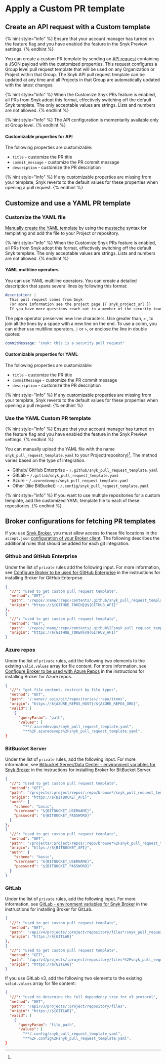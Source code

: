 # Apply a Custom PR template

## Create an API request with a Custom template

{% hint style="info" %}
Ensure that your account manager has turned on the feature flag and you have enabled the feature in the Snyk Preview settings.&#x20;
{% endhint %}

You can create a custom PR template by sending an [API request](https://apidocs.snyk.io/?version=2023-10-13%7Ebeta#tag--Pull-Request-Templates) containing a JSON payload with the customized properties. This request configures a Group level pull request template that will be used on any Organization or Project within that Group. The Snyk API pull request template can be updated at any time and all Projects in that Group are automatically updated with the latest changes.

{% hint style="info" %}
When the Customize Snyk PRs feature is enabled, all PRs from Snyk adopt this format, effectively switching off the default Snyk template. The only acceptable values are strings. Lists and numbers are not allowed.
{% endhint %}

{% hint style="info" %}
The API configuration is momentarily available only at Group level.
{% endhint %}

#### Customizable properties for API

The following properties are customizable:

* `title` - customize the PR title
* `commit_message` - customize the PR commit message
* `description` - customize the PR description&#x20;

{% hint style="info" %}
If any customizable properties are missing from your template, Snyk reverts to the default values for these properties when opening a pull request.&#x20;
{% endhint %}

## Customize and use a YAML PR template

### Customize the YAML file

[Manually create the YAML template](apply-a-custom-pr-template.md#manually-customize-the-pr-template) by using the [mustache](https://mustache.github.io) syntax for templating and add the file to your Project or repository.

{% hint style="info" %}
When the Customize Snyk PRs feature is enabled, all PRs from Snyk adopt this format, effectively switching off the default Snyk template. The only acceptable values are strings. Lists and numbers are not allowed.
{% endhint %}

#### YAML multiline operators

You can use YAML multiline operators. You can create a detailed description that spans several lines by following this format:&#x20;

```yaml
description: |
  This pull request comes from Snyk
  For more information see the project page {{ snyk_project_url }}
  If you have more questions reach out to a member of the security team

```

The pipe operator preserves new line characters. Use greater than, `>` , to join all the lines by a space with a new line on the end. To use a colon, you can either use multiline operators, `|` or `>`, or enclose the line in double quotes:

```yaml
commitMessage: "snyk: this is a security pull request"
```

#### Customizable properties for YAML

The following properties are customizable:

* `title` - customize the PR title
* `commitMessage` - customize the PR commit message
* `description` - customize the PR description&#x20;

{% hint style="info" %}
If any customizable properties are missing from your template, Snyk reverts to the default values for these properties when opening a pull request.&#x20;
{% endhint %}

### Use the YAML Custom PR template

{% hint style="info" %}
Ensure that your account manager has turned on the feature flag and you have enabled the feature in the Snyk Preview settings.&#x20;
{% endhint %}

You can manually upload the YAML file with the name  `snyk_pull_request_template.yaml` to your Project(repository)[^1]. The method varies based on the type of integration.

* Github/ GitHub Enterprise - `/.github/snyk_pull_request_template.yaml`
* GitLab  - `/.gitlab/snyk_pull_request_template.yaml`
* Azure  - `/.azuredevops/snyk_pull_request_template.yaml`
* Other (like BitBucket)  - `/.config/snyk_pull_request_template.yaml`

{% hint style="info" %}
If you want to use multiple repositories for a custom template, add the customized YAML template file to each of these repositories.
{% endhint %}

## Broker configurations for fetching PR templates

If you use  [Snyk Broker](../../../../enterprise-configuration/snyk-broker/), you must allow access to these file locations in the `accept.json` [configuration of your Broker client](../../../../enterprise-configuration/snyk-broker/snyk-broker-code-agent/setting-up-the-code-agent-broker-client-deployment/step-5-setting-up-the-broker-client/step-5.2b-running-the-broker-client-with-the-code-snippets-display.md). The following describes the additional rules that should be added for each git integration.

### Github and GitHub Enterprise

Under the list of `private` rules add the following input. For more information, see [Configure Broker to be used for GitHub Enterprise](../../../../enterprise-configuration/snyk-broker/install-and-configure-snyk-broker/github-enterprise-install-and-configure-broker/setup-broker-with-github-enterprise.md#configure-broker-to-be-used-for-github-enterprise) in the instructions for installing Broker for GitHub Enterprise.

```json
{
  "//": "used to get custom pull request template",
  "method": "GET",
  "path": "/repos/:name/:repo/contents/.github/snyk_pull_request_template.yaml",
  "origin": "https://${GITHUB_TOKEN}@${GITHUB_API}"
},
{
  "//": "used to get custom pull request template",
  "method": "GET",
  "path": "/repos/:name/:repo/contents/.github%2Fsnyk_pull_request_template.yaml",
  "origin": "https://${GITHUB_TOKEN}@${GITHUB_API}"
}
```

### Azure repos

Under the list of `private` rules, add the following two elements to the existing `valid.values` array for file content. For more information, see [Configure Broker to be used with Azure Repos](../../../../enterprise-configuration/snyk-broker/install-and-configure-snyk-broker/azure-repos-install-and-configure-broker/setup-broker-with-azure-repos.md#configure-broker-to-be-used-with-azure-repos) in the instructions for installing Broker for Azure repos.

```json
{
  "//": "get file content. restrict by file types",
  "method": "GET",
  "path": "/:owner/_apis/git/repositories/:repo/items",
  "origin": "https://${AZURE_REPOS_HOST}/${AZURE_REPOS_ORG}",
  "valid": [
    {
      "queryParam": "path",
      "values": [
        "**/.azuredevops/snyk_pull_request_template.yaml",
        "**%2F.azuredevops%2Fsnyk_pull_request_template.yaml",
}
```

### BitBucket Server

Under the list of `private` rules, add the following input. For more information, see [Bitbucket Server/Data Center - environment variables for Snyk Broker](../../../../enterprise-configuration/snyk-broker/install-and-configure-snyk-broker/bitbucket-server-data-center-install-and-configure-broker/bitbucket-server-data-center-environment-variables-for-snyk-broker.md) in the instructions for installing Broker for BitBucket Server.

```json
{
  "//": "used to get custom pull request template",
  "method": "GET",
  "path": "/projects/:project/repos/:repo/browse*/snyk_pull_request_template.yaml",
  "origin": "https://${BITBUCKET_API}",
  "auth": {
    "scheme": "basic",
    "username": "${BITBUCKET_USERNAME}",
    "password": "${BITBUCKET_PASSWORD}"
  }
},
{
  "//": "used to get custom pull request template",
  "method": "GET",
  "path": "/projects/:project/repos/:repo/browse*%2Fsnyk_pull_request_template.yaml",
  "origin": "https://${BITBUCKET_API}",
  "auth": {
    "scheme": "basic",
    "username": "${BITBUCKET_USERNAME}",
    "password": "${BITBUCKET_PASSWORD}"
  }
}
```

### GitLab

Under the list of `private` rules, add the following input. For more information, see [GitLab - environment variables for Snyk Broker](../../../../enterprise-configuration/snyk-broker/install-and-configure-snyk-broker/gitlab-install-and-configure-broker/gitlab-environment-variables-for-snyk-broker.md) in the instructions for installing Broker for GitLab.

```json
{
  "//": "used to get custom pull request template",
  "method": "GET",
  "path": "/api/v4/projects/:project/repository/files*/snyk_pull_request_template.yaml",
  "origin": "https://${GITLAB}"
},
{
  "//": "used to get custom pull request template",
  "method": "GET",
  "path": "/api/v4/projects/:project/repository/files*%2Fsnyk_pull_request_template.yaml",
  "origin": "https://${GITLAB}"
}
```

If you use GitLab v3, add the following two elements to the existing `valid.values` array for file content:

```json
{
  "//": "used to determine the full dependency tree for v3 protocol",
  "method": "GET",
  "path": "/api/v3/projects/:project/repository/files",
  "origin": "https://${GITLAB}",
  "valid": [
    {
      "queryParam": "file_path",
      "values": [
        "**/.config/snyk_pull_request_template.yaml",
        "**%2F.config%2Fsnyk_pull_request_template.yaml",
}
```

[^1]: 
